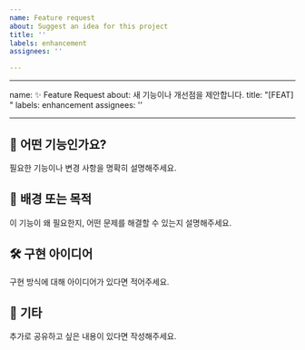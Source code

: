 ```yaml
---
name: Feature request
about: Suggest an idea for this project
title: ''
labels: enhancement
assignees: ''

---
```


---
name: ✨ Feature Request
about: 새 기능이나 개선점을 제안합니다.
title: "[FEAT] "
labels: enhancement
assignees: ''

---

## 🚀 어떤 기능인가요?
필요한 기능이나 변경 사항을 명확히 설명해주세요.

## 🧩 배경 또는 목적
이 기능이 왜 필요한지, 어떤 문제를 해결할 수 있는지 설명해주세요.

## 🛠 구현 아이디어
구현 방식에 대해 아이디어가 있다면 적어주세요.

## 📌 기타
추가로 공유하고 싶은 내용이 있다면 작성해주세요.

